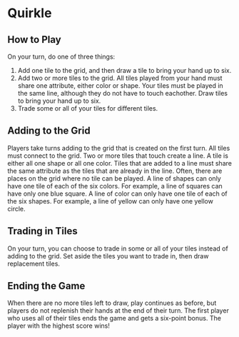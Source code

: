 # Quirkle

## How to Play

On your turn, do one of three things: 
1. Add one tile to the grid, and then draw a tile to bring your hand up to six.
2. Add two or more tiles to the grid. All tiles played from your hand must share one attribute, either color or shape. Your tiles must be played in the same line, although they do not have to touch eachother. Draw tiles to bring your hand up to six.
3. Trade some or all of your tiles for different tiles.

## Adding to the Grid
Players take turns adding to the grid that is created on the first turn. All tiles must connect to the grid. Two or more tiles that touch create a line. A tile is either all one shape or all one color. Tiles that are added to a line must share the same attribute as the tiles that are already in the line. Often, there are places on the grid where no tile can be played. A line of shapes can only have one tile of each of the six colors. For example, a line of squares can have only one blue square. A line of color can only have one tile of each of the six shapes. For example, a line of yellow can only have one yellow circle. 

## Trading in Tiles
On your turn, you can choose to trade in some or all of your tiles instead of adding to the grid. Set aside the tiles you want to trade in, then draw replacement tiles. 

## Ending the Game
When there are no more tiles left to draw, play continues as before, but players do not replenish their hands at the end of their turn. The first player who uses all of their tiles ends the game and gets a six-point bonus. The player with the highest score wins! 
